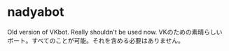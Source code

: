 # nadyabot
Old version of VKbot. Really shouldn't be used now.
VKのための素晴らしいボート。すべてのことが可能。それを含める必要はありません。
